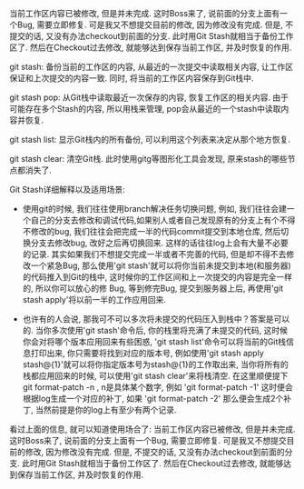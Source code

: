 当前工作区内容已被修改, 但是并未完成. 这时Boss来了, 说前面的分支上面有一个Bug, 需要立即修复. 可是我又不想提交目前的修改, 因为修改没有完成. 但是, 不提交的话, 又没有办法checkout到前面的分支. 此时用Git Stash就相当于备份工作区了. 然后在Checkout过去修改, 就能够达到保存当前工作区, 并及时恢复的作用. 

git stash: 备份当前的工作区的内容, 从最近的一次提交中读取相关内容, 让工作区保证和上次提交的内容一致. 同时, 将当前的工作区内容保存到Git栈中. 

git stash pop: 从Git栈中读取最近一次保存的内容, 恢复工作区的相关内容. 由于可能存在多个Stash的内容, 所以用栈来管理, pop会从最近的一个stash中读取内容并恢复. 

git stash list: 显示Git栈内的所有备份, 可以利用这个列表来决定从那个地方恢复. 

git stash clear: 清空Git栈. 此时使用gitg等图形化工具会发现, 原来stash的哪些节点都消失了. 

Git Stash详细解释以及适用场景: 

- 使用git的时候, 我们往往使用branch解决任务切换问题, 例如, 我们往往会建一个自己的分支去修改和调试代码,如果别人或者自己发现原有的分支上有个不得不修改的bug, 我们往往会把完成一半的代码commit提交到本地仓库, 然后切换分支去修改bug, 改好之后再切换回来. 这样的话往往log上会有大量不必要的记录. 其实如果我们不想提交完成一半或者不完善的代码, 但是却不得不去修改一个紧急Bug, 那么使用'git stash'就可以将你当前未提交到本地(和服务器)的代码推入到Git的栈中, 这时候你的工作区间和上一次提交的内容是完全一样的, 所以你可以放心的修 Bug, 等到修完Bug, 提交到服务器上后, 再使用'git stash apply'将以前一半的工作应用回来. 

- 也许有的人会说, 那我可不可以多次将未提交的代码压入到栈中？答案是可以的. 当你多次使用'git stash'命令后, 你的栈里将充满了未提交的代码, 这时候你会对将哪个版本应用回来有些困惑, 'git stash list'命令可以将当前的Git栈信息打印出来, 你只需要将找到对应的版本号, 例如使用'git stash apply stash@{1}'就可以将你指定版本号为stash@{1}的工作取出来, 当你将所有的栈都应用回来的时候, 可以使用'git stash clear'来将栈清空. 
在这里顺便提下git format-patch -n , n是具体某个数字,  例如 'git format-patch -1' 这时便会根据log生成一个对应的补丁, 如果 'git format-patch -2' 那么便会生成2个补丁, 当然前提是你的log上有至少有两个记录. 

看过上面的信息, 就可以知道使用场合了: 当前工作区内容已被修改, 但是并未完成. 这时Boss来了, 说前面的分支上面有一个Bug, 需要立即修复. 可是我又不想提交目前的修改, 因为修改没有完成. 但是, 不提交的话, 又没有办法checkout到前面的分支. 此时用Git Stash就相当于备份工作区了. 然后在Checkout过去修改, 就能够达到保存当前工作区, 并及时恢复的作用. 